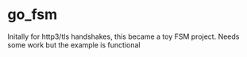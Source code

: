 # go_fsm

Initally for http3/tls handshakes, this became a toy FSM project. Needs some work but the example is functional
